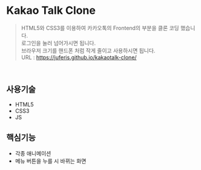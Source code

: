 # Kakao Talk Clone
> HTML5와 CSS3를 이용하여 카카오톡의 Frontend의 부분을 클론 코딩 했습니다.  
> 로그인을 눌러 넘어가시면 됩니다.  
> 브라우저 크기를 핸드폰 처럼 작게 줄이고 사용하시면 됩니다.  
> URL : https://juferis.github.io/kakaotalk-clone/

</br>

## 사용기술
- HTML5
- CSS3
- JS

## 핵심기능
- 각종 애니메이션
- 메뉴 버튼을 누를 시 바뀌는 화면

